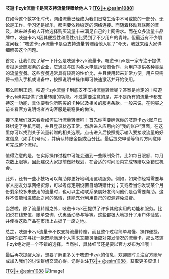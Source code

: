 **吱遊卡zyk流量卡是否支持流量转赠给他人？[[TG💪+ @esim1088](https://t.me/s/esim1088)]**

在如今这个数字化时代，网络流量已经成为我们日常生活中不可或缺的一部分。无论是工作、学习还是娱乐，都需要依赖稳定的网络连接。而随着移动互联网的普及，越来越多的人开始选择购买流量卡来满足自己的上网需求。而在众多流量卡品牌中，吱遊卡zyk因其便捷性和高性价比受到了不少用户的青睐。但最近有不少朋友问我：“吱遊卡zyk流量卡是否支持流量转赠给他人呢？”今天，我就来给大家详细解答这个问题。

首先，让我们先了解一下什么是吱遊卡zyk流量卡。吱遊卡zyk是一家专注于提供虚拟运营商服务的企业，它通过与国内各大电信运营商合作，为用户提供各种类型的流量套餐。这些套餐通常具有较高的性价比，并且使用起来非常方便。用户只需将卡插入手机或设备中，按照说明书操作即可快速激活并开始使用。

那么回到正题，吱遊卡zyk流量卡到底支不支持流量转赠呢？答案是肯定的！吱遊卡zyk确实提供了流量转赠的功能。不过需要注意的是，并不是所有的流量卡都支持这一功能，具体要看你所购买的卡种以及相关的服务条款。一般来说，在购买之前查看官方说明或者咨询客服是最稳妥的做法。

接下来我们就来看看如何进行流量转赠吧！首先你需要确保你的吱遊卡zyk账户已经绑定了手机号码，并且登录状态正常。然后进入应用内的“我的账户”页面，在这里你可以找到关于流量转赠的相关选项。点击进入后按照提示输入要接收流量的好友信息（如手机号码），并确认转账金额或百分比。最后提交申请等待对方同意即可完成整个流程。

值得注意的是，在实际操作过程中可能会遇到一些限制条件，比如每日限额、每月次数上限等。因此建议大家提前做好规划，在合适的时间段内完成转赠以免错过机会。

此外，还有一些小技巧可以帮助你更好地利用这项服务。例如，如果你经常需要与家人朋友分享网络资源，可以考虑定期设置自动转赠计划；又或者当你发现某个月份剩余较多未使用的流量时，也可以主动联系亲朋好友询问他们是否需要帮助。这样不仅能增进彼此之间的感情，还能充分利用自己的资源避免浪费。

当然啦，除了流量转赠之外，吱遊卡zyk还提供了许多其他实用的功能和服务。比如说在线充值、账单查询、优惠活动参与等等。这些都极大地提升了用户体验感，并使得这款产品在市场上占据了一席之地。

总之，吱遊卡zyk流量卡不仅支持流量转赠，而且整个过程简单易懂、操作便捷。如果你正在寻找一款既能满足个人需求又能灵活应对突发情况的流量卡，那么吱遊卡zyk绝对是一个不错的选择。当然啦，具体细节还是要以官方发布为准哦！

最后再次提醒大家，想要了解更多关于吱遊卡zyk的信息，欢迎随时关注官方账号或加入我们的讨论群组交流心得。记得关注[TG💪+ @esim1088](https://t.me/s/esim1088)，获取更多资讯！

[[TG💪+ @esim1088](https://t.me/s/esim1088) ![Image](https://i.postimg.cc/4NQfJmqS/Snipaste-2025-05-13-00-14-12.png)]